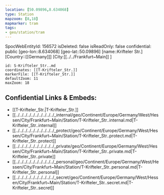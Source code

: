 ```yaml
---
location: [50.09896,8.634068]
type: Station 
mapzoom: [8,18] 
mapmarker: tram 
tags:
- geo/station/tram
---
```

SpocWebEntityId: 156572
isDeleted: false
isReadOnly: false
confidential: public
[geo-lon::8.634068]
[geo-lat::50.09896]
[name::Krifteler Str.]
[Country::[[Germany]]]
[City:[[../../Frankfurt~Main]] ]


```leaflet
id: S-Krifteler_Str..md
coordinates: [[T-Krifteler_Str.]]
markerFile: [[T-Krifteler_Str.]]
defaultZoom: 11 
maxZoom: 18
```


## Confidential Links & Embeds: 
- [[T-Krifteler_Str.|T-Krifteler_Str.]] 
- [[../../../../../../../../../../_internal/geo/Continent/Europe/Germany/West/Hessen/City/Frankfurt~Main/Station/T-Krifteler_Str..internal.md|T-Krifteler_Str..internal]] 
- [[../../../../../../../../../../_protect/geo/Continent/Europe/Germany/West/Hessen/City/Frankfurt~Main/Station/T-Krifteler_Str..protect.md|T-Krifteler_Str..protect]] 
- [[../../../../../../../../../../_private/geo/Continent/Europe/Germany/West/Hessen/City/Frankfurt~Main/Station/T-Krifteler_Str..private.md|T-Krifteler_Str..private]] 
- [[../../../../../../../../../../_personal/geo/Continent/Europe/Germany/West/Hessen/City/Frankfurt~Main/Station/T-Krifteler_Str..personal.md|T-Krifteler_Str..personal]] 
- [[../../../../../../../../../../_secret/geo/Continent/Europe/Germany/West/Hessen/City/Frankfurt~Main/Station/T-Krifteler_Str..secret.md|T-Krifteler_Str..secret]] 
